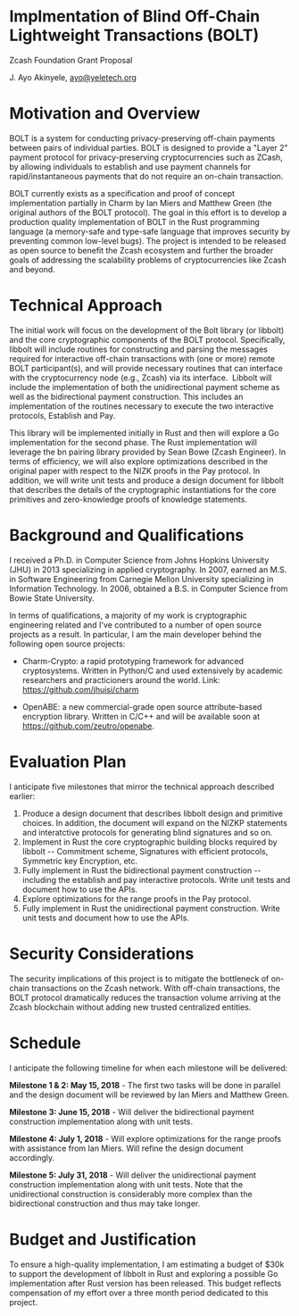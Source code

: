 Implmentation of Blind Off-Chain Lightweight Transactions (BOLT)
=========================

Zcash Foundation Grant Proposal

J. Ayo Akinyele, <ayo@yeletech.org>

Motivation and Overview
=======================

​BOLT is a system for conducting privacy-preserving off-chain payments between pairs of individual parties. BOLT is designed to provide a "Layer 2" payment protocol for privacy-preserving cryptocurrencies such as ZCash, by allowing individuals to establish and use payment channels for rapid/instantaneous payments that do not require an on-chain transaction. 

BOLT currently exists as a specification and proof of concept implementation partially in Charm by Ian Miers and Matthew Green (the original authors of the BOLT protocol). The goal in this effort is to develop a production quality implementation of BOLT in the Rust programming language (a memory-safe and type-safe language that improves security by preventing common low-level bugs). The project is intended to be released as open source to benefit the Zcash ecosystem and further the broader goals of addressing the scalability problems of cryptocurrencies like Zcash and beyond.


Technical Approach
=================

​The initial work will focus on the development of the Bolt library (or libbolt) and the core cryptographic components of the BOLT protocol. Specifically, libbolt will include routines for constructing and parsing the messages required for interactive off-chain transactions with (one or more) remote BOLT participant(s), and will provide necessary routines that can interface with the cryptocurrency node (e.g., Zcash) via its interface.
​
Libbolt will include the implementation of both the unidirectional payment scheme as well as the bidirectional payment construction. This includes an implementation of the routines necessary to execute the two interactive protocols, Establish and Pay. 

This library will be implemented initially in Rust and then will explore a Go implementation for the second phase. The Rust implementation will leverage the bn pairing library provided by Sean Bowe (Zcash Engineer). In terms of efficiency, we will also explore optimizations described in the original paper with respect to the NIZK proofs in the Pay protocol. In addition, we will write unit tests and produce a design document for libbolt that describes the details of the cryptographic instantiations for the core primitives and zero-knowledge proofs of knowledge statements. 

Background and Qualifications
=============================

I received a Ph.D. in Computer Science from Johns Hopkins University (JHU) in 2013 specializing in applied cryptography. In 2007, earned an M.S. in Software Engineering from Carnegie Mellon University specializing in Information Technology. In 2006, obtained a B.S. in Computer Science from Bowie State University.

In terms of qualifications, a majority of my work is cryptographic engineering related and I've contributed to a number of open source projects as a result. In particular, I am the main developer behind the following open source projects:

- Charm-Crypto: a rapid prototyping framework for advanced cryptosystems. Written in Python/C and used extensively by academic researchers and practicioners around the world. Link: https://github.com/jhuisi/charm

- OpenABE: a new commercial-grade open source attribute-based encryption library. Written in C/C++ and will be available soon at https://github.com/zeutro/openabe.


Evaluation Plan
===============
I anticipate five milestones that mirror the technical approach described earlier:

1. Produce a design document that describes libbolt design and primitive choices. In addition, the document will expand on the NIZKP statements and interatctive protocols for generating blind signatures and so on.
2. Implement in Rust the core cryptographic building blocks required by libbolt -- Commitment scheme, Signatures with efficient protocols, Symmetric key Encryption, etc.
3. Fully implement in Rust the bidirectional payment construction -- including the establish and pay interactive protocols. Write unit tests and document how to use the APIs.
4. Explore optimizations for the range proofs in the Pay protocol.
5. Fully implement in Rust the unidirectional payment construction. Write unit tests and document how to use the APIs.

Security Considerations
=======================

The security implications of this project is to mitigate the bottleneck of on-chain transactions on the Zcash network. With off-chain transactions, the BOLT protocol dramatically reduces the transaction volume arriving at the Zcash blockchain without adding new trusted centralized entities.

Schedule
========
I anticipate the following timeline for when each milestone will be delivered:

**Milestone 1 & 2: May 15, 2018** - The first two tasks will be done in parallel and the design document will be reviewed by Ian Miers and Matthew Green.

**Milestone 3: June 15, 2018** - Will deliver the bidirectional payment construction implementation along with unit tests.

**Milestone 4: July 1, 2018** - Will explore optimizations for the range proofs with assistance from Ian Miers. Will refine the design document accordingly.

**Milestone 5: July 31, 2018** - Will deliver the unidirectional payment construction implementation along with unit tests. Note that the unidirectional construction is considerably more complex than the bidirectional construction and thus may take longer.


Budget and Justification
========================

To ensure a high-quality implementation, I am estimating a budget of $30k to support the development of libbolt in Rust and exploring a possible Go implementation after Rust version has been released. This budget reflects compensation of my effort over a three month period dedicated to this project.